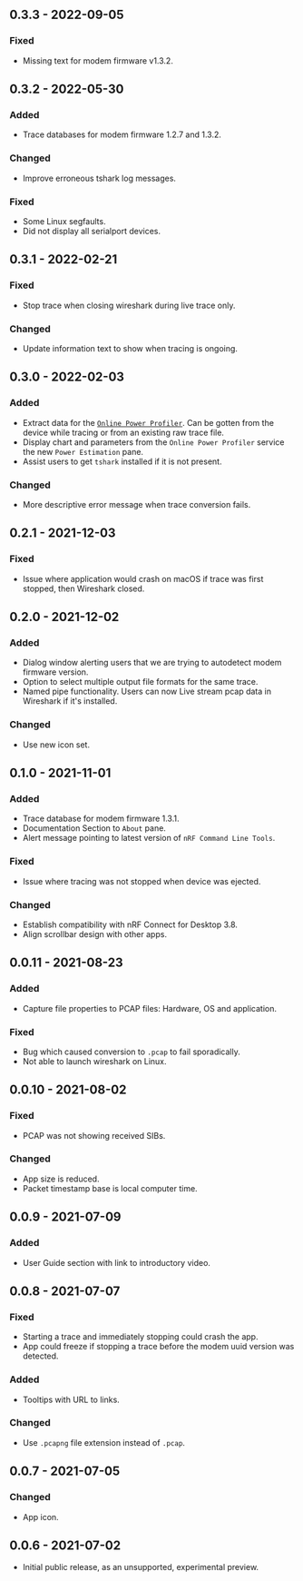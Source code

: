 ## 0.3.3 - 2022-09-05

### Fixed

-   Missing text for modem firmware v1.3.2.

## 0.3.2 - 2022-05-30

### Added

-   Trace databases for modem firmware 1.2.7 and 1.3.2.

### Changed

-   Improve erroneous tshark log messages.

### Fixed

-   Some Linux segfaults.
-   Did not display all serialport devices.

## 0.3.1 - 2022-02-21

### Fixed

-   Stop trace when closing wireshark during live trace only.

### Changed

-   Update information text to show when tracing is ongoing.

## 0.3.0 - 2022-02-03

### Added

-   Extract data for the
    [`Online Power Profiler`](https://devzone.nordicsemi.com/power/). Can be
    gotten from the device while tracing or from an existing raw trace file.
-   Display chart and parameters from the `Online Power Profiler` service the
    new `Power Estimation` pane.
-   Assist users to get `tshark` installed if it is not present.

### Changed

-   More descriptive error message when trace conversion fails.

## 0.2.1 - 2021-12-03

### Fixed

-   Issue where application would crash on macOS if trace was first stopped,
    then Wireshark closed.

## 0.2.0 - 2021-12-02

### Added

-   Dialog window alerting users that we are trying to autodetect modem firmware
    version.
-   Option to select multiple output file formats for the same trace.
-   Named pipe functionality. Users can now Live stream pcap data in Wireshark
    if it's installed.

### Changed

-   Use new icon set.

## 0.1.0 - 2021-11-01

### Added

-   Trace database for modem firmware 1.3.1.
-   Documentation Section to `About` pane.
-   Alert message pointing to latest version of `nRF Command Line Tools`.

### Fixed

-   Issue where tracing was not stopped when device was ejected.

### Changed

-   Establish compatibility with nRF Connect for Desktop 3.8.
-   Align scrollbar design with other apps.

## 0.0.11 - 2021-08-23

### Added

-   Capture file properties to PCAP files: Hardware, OS and application.

### Fixed

-   Bug which caused conversion to `.pcap` to fail sporadically.
-   Not able to launch wireshark on Linux.

## 0.0.10 - 2021-08-02

### Fixed

-   PCAP was not showing received SIBs.

### Changed

-   App size is reduced.
-   Packet timestamp base is local computer time.

## 0.0.9 - 2021-07-09

### Added

-   User Guide section with link to introductory video.

## 0.0.8 - 2021-07-07

### Fixed

-   Starting a trace and immediately stopping could crash the app.
-   App could freeze if stopping a trace before the modem uuid version was
    detected.

### Added

-   Tooltips with URL to links.

### Changed

-   Use `.pcapng` file extension instead of `.pcap`.

## 0.0.7 - 2021-07-05

### Changed

-   App icon.

## 0.0.6 - 2021-07-02

-   Initial public release, as an unsupported, experimental preview.
